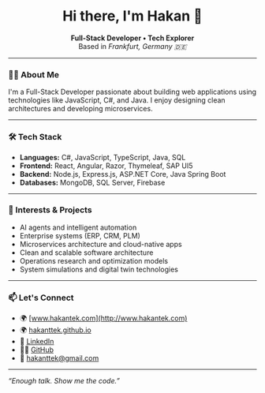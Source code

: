 <h1 align="center">Hi there, I'm Hakan 👋</h1>

<p align="center">
  <b>Full-Stack Developer • Tech Explorer</b><br>
  Based in <i>Frankfurt, Germany 🇩🇪</i>
</p>

---

### 👨‍💻 About Me

I'm a Full-Stack Developer passionate about building web applications using technologies like JavaScript, C#, and Java. I enjoy designing clean architectures and developing microservices.

---

### 🛠️ Tech Stack

- **Languages:** C#, JavaScript, TypeScript, Java, SQL
- **Frontend:** React, Angular, Razor, Thymeleaf, SAP UI5
- **Backend:** Node.js, Express.js, ASP.NET Core, Java Spring Boot
- **Databases:** MongoDB, SQL Server, Firebase

---

### 🧠 Interests & Projects

- AI agents and intelligent automation
- Enterprise systems (ERP, CRM, PLM)
- Microservices architecture and cloud-native apps
- Clean and scalable software architecture
- Operations research and optimization models
- System simulations and digital twin technologies

---

### 📫 Let's Connect

- 🌍 [www.hakantek.com](http://www.hakantek.com)
- 🌍 [hakanttek.github.io](https://hakanttek.github.io)
- 💼 [LinkedIn](https://www.linkedin.com/in/hakanttek/)
- 🧑‍💻 [GitHub](https://github.com/hakanttek)
- 📧 hakanttek@gmail.com

---

_“Enough talk. Show me the code.”_
